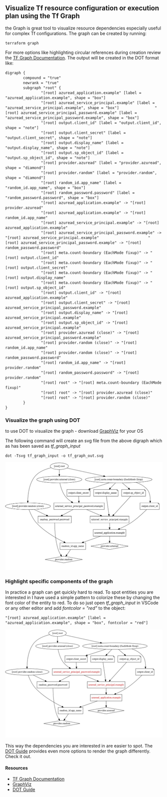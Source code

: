 ## Visualize Tf resource configuration or execution plan using the Tf Graph

the Graph is great tool to visualize resource dependencies especially useful for complex Tf configurations. The graph can be created by running:
```
terraform graph 
```
For more options like highlighting circular references during creation review the [TF Graph Documentation](https://www.terraform.io/docs/commands/graph.html). The output will be created in the DOT format like:
```
digraph {
        compound = "true"
        newrank = "true"
        subgraph "root" {
                "[root] azuread_application.example" [label = "azuread_application.example", shape = "box"]
                "[root] azuread_service_principal.example" [label = "azuread_service_principal.example", shape = "box"]                "[root] azuread_service_principal_password.example" [label = "azuread_service_principal_password.example", shape = "box"]
                "[root] output.client_id" [label = "output.client_id", shape = "note"]
                "[root] output.client_secret" [label = "output.client_secret", shape = "note"]
                "[root] output.display_name" [label = "output.display_name", shape = "note"]
                "[root] output.sp_object_id" [label = "output.sp_object_id", shape = "note"]
                "[root] provider.azuread" [label = "provider.azuread", shape = "diamond"]
                "[root] provider.random" [label = "provider.random", shape = "diamond"]
                "[root] random_id.app_name" [label = "random_id.app_name", shape = "box"]
                "[root] random_password.password" [label = "random_password.password", shape = "box"]
                "[root] azuread_application.example" -> "[root] provider.azuread"
                "[root] azuread_application.example" -> "[root] random_id.app_name"
                "[root] azuread_service_principal.example" -> "[root] azuread_application.example"
                "[root] azuread_service_principal_password.example" -> "[root] azuread_service_principal.example"                      "[root] azuread_service_principal_password.example" -> "[root] random_password.password"
                "[root] meta.count-boundary (EachMode fixup)" -> "[root] output.client_id"
                "[root] meta.count-boundary (EachMode fixup)" -> "[root] output.client_secret"
                "[root] meta.count-boundary (EachMode fixup)" -> "[root] output.display_name"
                "[root] meta.count-boundary (EachMode fixup)" -> "[root] output.sp_object_id"
                "[root] output.client_id" -> "[root] azuread_application.example"
                "[root] output.client_secret" -> "[root] azuread_service_principal_password.example"
                "[root] output.display_name" -> "[root] azuread_service_principal.example"
                "[root] output.sp_object_id" -> "[root] azuread_service_principal.example"
                "[root] provider.azuread (close)" -> "[root] azuread_service_principal_password.example"
                "[root] provider.random (close)" -> "[root] random_id.app_name"
                "[root] provider.random (close)" -> "[root] random_password.password"
                "[root] random_id.app_name" -> "[root] provider.random"
                "[root] random_password.password" -> "[root] provider.random"
                "[root] root" -> "[root] meta.count-boundary (EachMode fixup)"
                "[root] root" -> "[root] provider.azuread (close)"
                "[root] root" -> "[root] provider.random (close)"
        }
}
```

### Visualize the graph using DOT

to use DOT to visualize the graph - download [GraphViz](http://www.graphviz.org/) for your OS

The following command will create an svg file from the above digraph which as has been saved as *tf_graph_input*

```
dot -Tsvg tf_graph_input -o tf_graph_out.svg
```
![Simple graph](.resources/../resources/tfgraph_1.jpg)

### Highlight specific components of the graph

In practice a graph can get quickly hard to read. To spot entities you are interested in I have used a simple pattern to colorize these by changing the font color of the entity to red. To do so just open *tf_graph_input* in VSCode or any other editor and add *fontcolor = "red"* to the object: 

```
"[root] azuread_application.example" [label = "azuread_application.example", shape = "box", fontcolor = "red"]
```
![Simple graph with highlighted entities](.resources/../resources/tfgraph_2.jpg)

This way the dependencies you are interested in are easier to spot. The [DOT Guide](https://www.graphviz.org/pdf/dotguide.pdf) provides even more options to render the graph differently. Check it out.

#### Resources
* [TF Graph Documentation](https://www.terraform.io/docs/commands/graph.html)
* [GraphViz](http://www.graphviz.org/)
* [DOT Guide](https://www.graphviz.org/pdf/dotguide.pdf)